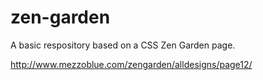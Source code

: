 # zen-garden

A basic respository based on a CSS Zen Garden page. 

http://www.mezzoblue.com/zengarden/alldesigns/page12/